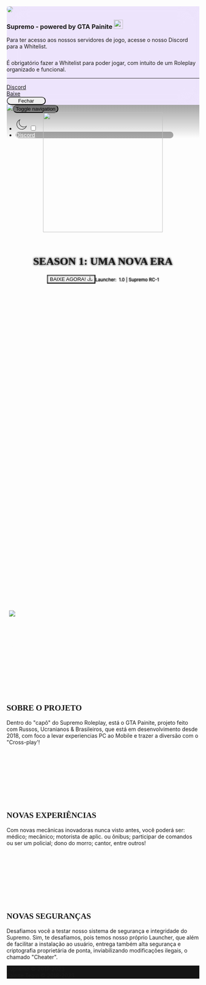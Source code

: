 <body class="bg-dark text-light modal-open" style="overflow: hidden; padding-right: 17px;">
<div class="modal fade show" role="dialog" tabindex="-1" id="modal-1" style="backdrop-filter: blur(25px); background: rgba(102, 16, 242, 0.1); display: block;" aria-modal="true">
<div class="modal-dialog modal-dialog-centered" role="document">
<div class="modal-content">
<div id="cardEntrada-2" class="p-4 text-center shadow-lg m-5 rounded-5" style="background: linear-gradient(171deg, var(--bs-pink) 0%, var(--bs-indigo) 100%), var(--bs-primary);"><img class="pt-2 w-50" src="assets/img/SupGIF.gif" style="border-radius: 106px;">
<h3 class="text-white text-center pt-2">Supremo - powered by GTA Painite&nbsp;<img src="assets/img/aprovado.png" width="24" height="24" style="margin-top: -4px;"></h3>
<p class="fw-bold pt-1 text-white p-0 m-0">Para ter acesso aos nossos servidores de jogo, acesse o nosso Discord para a Whitelist.</p>
<p class="fw-light text-white m-0" style="padding-top: 12px;">É obrigatório fazer a Whitelist para poder jogar, com intuito de um Roleplay organizado e funcional.</p>
<hr class="text-white">
<div class="col-12">
<div class="container">
<div class="row gy-2">
 <div class="col-md-4"><a class="btn btn-light btn-lg" role="button" style="border-radius: 20px;" href="https://discord.com/invite/supremoroleplay" target="_blank">Discord</a></div>
<div class="col-md-4"><a class="btn btn-light btn-lg" role="button" style="border-radius: 20px;" href="https://supremoroleplay.com/launcher/setup.rar" target="_blank">Baixe</a></div>
<div class="col-md-4"><button class="btn btn-light btn-lg" type="button" data-bs-dismiss="modal" style="border-radius: 20px;width: 102px;">Fechar</button></div>
</div>
</div>
</div>
</div>
</div>
</div>
</div>
<nav class="navbar navbar-dark navbar-expand-lg fixed-top navbar-custom" style="background: repeating-linear-gradient(rgba(0, 0, 0, 0.35) 0%, rgba(0, 0, 0, 0)), rgba(0, 0, 0, 0); border-style: none; border-color: rgba(33, 37, 41, 0); --bs-primary: #5C01D7; --bs-primary-rgb: #5C01D7; padding-right: 17px;">
<div class="container-fluid"><img src="assets/img/navlogo.png" style="margin-top: -5px;"><a class="navbar-brand" href="#"></a><button data-bs-toggle="collapse" class="navbar-toggler" data-bs-target="#navbarResponsive" style="background: #00000055;border-radius: 20px;"><span class="visually-hidden">Toggle navigation</span><span class="navbar-toggler-icon" style="width: 30px;"></span></button>
<div class="collapse navbar-collapse" id="navbarResponsive" style="/*backdrop-filter: blur(0px);-webkit-backdrop-filter: blur(0px);*/width: 436.797px;padding-right: 922px;background: rgba(0,0,0,0);">
<ul class="navbar-nav me-auto">
<li class="nav-item" style="background: rgba(0,0,0,0);filter: blur(0px);backdrop-filter: blur(0px);-webkit-backdrop-filter: blur(0px);border-radius: 20px;border-color: rgba(33,37,41,0);padding-right: 79px;margin-right: 15px;">
<div class="form-check form-switch">
<label class="form-check-label ms-3 position-absolute
start-50" for="lightSwitch">
<svg xmlns="http://www.w3.org/2000/svg" width="32" height="32" fill="currentColor" id="lightswitchLightIcon" class="bi bi-brightness-high" viewBox="0 0 16 16" style="display: none;">
<path d="M8 11a3 3 0 1 1 0-6 3 3 0 0 1 0 6zm0 1a4 4 0 1 0 0-8 4 4 0 0 0 0 8zM8 0a.5.5 0 0 1 .5.5v2a.5.5 0 0 1-1 0v-2A.5.5 0 0 1 8 0zm0 13a.5.5 0 0 1 .5.5v2a.5.5 0 0 1-1 0v-2A.5.5 0 0 1 8 13zm8-5a.5.5 0 0 1-.5.5h-2a.5.5 0 0 1 0-1h2a.5.5 0 0 1 .5.5zM3 8a.5.5 0 0 1-.5.5h-2a.5.5 0 0 1 0-1h2A.5.5 0 0 1 3 8zm10.657-5.657a.5.5 0 0 1 0 .707l-1.414 1.415a.5.5 0 1 1-.707-.708l1.414-1.414a.5.5 0 0 1 .707 0zm-9.193 9.193a.5.5 0 0 1 0 .707L3.05 13.657a.5.5 0 0 1-.707-.707l1.414-1.414a.5.5 0 0 1 .707 0zm9.193 2.121a.5.5 0 0 1-.707 0l-1.414-1.414a.5.5 0 0 1 .707-.707l1.414 1.414a.5.5 0 0 1 0 .707zM4.464 4.465a.5.5 0 0 1-.707 0L2.343 3.05a.5.5 0 1 1 .707-.707l1.414 1.414a.5.5 0 0 1 0 .708z"></path>
</svg>
<svg xmlns="http://www.w3.org/2000/svg" id="lightswitchDarkIcon" fill="currentColor" class="bi bi-brightness-high" width="32px" height="32px" viewBox="0 0 32 32" version="1.1" style="display: initial;">
<path d="M9.882 5.052c-0.847 1.717-1.295 3.614-1.295 5.564 0 6.977 5.676 12.653 12.653 12.653 2.052 0 4.035-0.489 5.812-1.412-2.15 3.869-6.248 6.37-10.862 6.37-6.866 0-12.451-5.585-12.451-12.451 0-4.491 2.409-8.533 6.143-10.724zM12.79 2.707c-5.817 1.509-10.118 6.78-10.118 13.069 0 7.465 6.053 13.517 13.518 13.517 6.387 0 11.726-4.435 13.139-10.389-2.087 2.039-4.939 3.298-8.088 3.298-6.399 0-11.587-5.188-11.587-11.587 0-3.061 1.196-5.838 3.137-7.909v0z">
</path>
</svg>
</label>
<input title="Alterar entre Modo Claro &amp; Modo Escuro." placeholer="" class="form-check-input lightswitch-enlarge position-absolute top-1 start-50" type="checkbox" id="lightSwitch">
</div></li>
<li class="nav-item" style="background: rgba(0,0,0,0.33);filter: blur(0px);backdrop-filter: blur(0px);-webkit-backdrop-filter: blur(0px);border-radius: 20px;border-color: rgba(33,37,41,0);"><a class="nav-link" href="https://discord.com/invite/supremoroleplay" style="background: rgba(255,255,255,0);border-radius: 0px;backdrop-filter: opacity(0) blur(0px);-webkit-backdrop-filter: opacity(0) blur(0px);filter: blur(0px);transform: perspective(0px) translate(0px) scale(1) skew(0deg);opacity: 1;color: rgb(255,255,255);" target="_blank" data-bs-toggle="blank">Discord</a></li>
</ul>
</div>
</div>
</nav>
<header class="text-center text-white masthead" style="filter: blur(0px);background: url(&quot;assets/img/720pST.jpg&quot;) center / cover, rgba(0,0,0,0);">
<div class="masthead-content">
<div class="container"><img src="assets/img/LogHead.png" style="width: 313px;margin-top: -108px;padding-bottom: 21px;padding-top: 26px;">
<h1 class="text-center masthead-subheading mb-0" style="font-family: FIDO;text-shadow: 0px 0px 5px rgb(0,0,0);">SEASON 1: UMA NOVA ERA</h1><button class="btn btn-outline-primary fw-normal link-primary btn-xl rounded-pill mt-5" type="button" style="border-width: 2px;backdrop-filter: blur(25px) brightness(100%);-webkit-backdrop-filter: blur(25px) brightness(100%);box-shadow: inset 0px 0px 3px;" data-bs-toggle="modal" data-bs-target="#modal-1">BAIXE AGORA!&nbsp;<svg xmlns="http://www.w3.org/2000/svg" width="1em" height="1em" fill="currentColor" viewBox="0 0 16 16" class="bi bi-download">
<path d="M.5 9.9a.5.5 0 0 1 .5.5v2.5a1 1 0 0 0 1 1h12a1 1 0 0 0 1-1v-2.5a.5.5 0 0 1 1 0v2.5a2 2 0 0 1-2 2H2a2 2 0 0 1-2-2v-2.5a.5.5 0 0 1 .5-.5z"></path>
<path d="M7.646 11.854a.5.5 0 0 0 .708 0l3-3a.5.5 0 0 0-.708-.708L8.5 10.293V1.5a.5.5 0 0 0-1 0v8.793L5.354 8.146a.5.5 0 1 0-.708.708l3 3z"></path>
</svg></button><small class="fs-5 d-grid" style="padding-top: 0px;padding-right: 0px;padding-bottom: 0px;margin-bottom: 0px;text-shadow: 0px 0px 3px rgb(0,0,0);margin-top: 40px;">Launcher:&nbsp; 1.0 | Supremo RC-1</small>
</div>
</div>
<div class="bg-circle-1 bg-circle" style="width: 1440px;border-radius: 0;background: rgba(0,0,0,0);"><img src="assets/img/esq.png" style="margin-right: -830px;margin-top: 50px;"></div>
<div class="bg-circle-2 bg-circle" style="border-radius: 0%;background: rgba(255,255,255,0);margin-top: 502px;margin-left: 0;"><img src="assets/img/dir.png" style="margin-left: -476px;margin-top: 284px;"></div>
</header>
<section>
<div class="container" style="margin-top: 71px;margin-bottom: 40px;"></div>
<div class="container">
<div class="row align-items-center">
<div class="col-lg-6 order-lg-2">
<div class="p-5">
<div class="simple-slider" style="border-radius: 43%;">
<div class="swiper-container swiper-container-horizontal" style="border-radius: 43%;">
<div class="swiper-wrapper" style="transition-duration: 0ms; transform: translate3d(-420px, 0px, 0px);"><div class="swiper-slide swiper-slide-duplicate swiper-slide-prev swiper-slide-duplicate-next" style="background: url(&quot;assets/img/Logo%20Perfil.jpg&quot;) center center / cover no-repeat; width: 420px;" data-swiper-slide-index="1"></div>
<div class="swiper-slide swiper-slide-active" style="background: url(&quot;assets/img/Painite%20Logo.jpg&quot;) center center / cover no-repeat; width: 420px;" data-swiper-slide-index="0"></div>
<div class="swiper-slide swiper-slide-next swiper-slide-duplicate-prev" style="background: url(&quot;assets/img/Logo%20Perfil.jpg&quot;) center center / cover no-repeat; width: 420px;" data-swiper-slide-index="1"></div>
<div class="swiper-slide swiper-slide-duplicate swiper-slide-duplicate-active" style="background: url(&quot;assets/img/Painite%20Logo.jpg&quot;) center center / cover no-repeat; width: 420px;" data-swiper-slide-index="0"></div></div>
<div class="text-primary swiper-pagination swiper-pagination-clickable swiper-pagination-bullets" style="backdrop-filter: blur(0px);-webkit-backdrop-filter: blur(0px);"><span class="swiper-pagination-bullet swiper-pagination-bullet-active" tabindex="0" role="button" aria-label="Go to slide 1"></span><span class="swiper-pagination-bullet" tabindex="0" role="button" aria-label="Go to slide 2"></span></div>
<div class="text-primary swiper-button-prev" style="background: rgba(255,255,255,0);backdrop-filter: blur(0px);-webkit-backdrop-filter: blur(0px);width: 53px;height: 63px;margin-left: 5px;--bs-primary: white;--bs-primary-rgb: 255,255,255;border-radius: 50%;" tabindex="0" role="button" aria-label="Previous slide"></div>
<div class="text-primary swiper-button-next" style="margin-right: 5px;width: 53px;height: 63px;backdrop-filter: blur(0px);-webkit-backdrop-filter: blur(0px);background: rgba(255,255,255,0);--bs-primary: white;--bs-primary-rgb: 255,255,255;border-radius: 50%;" tabindex="0" role="button" aria-label="Next slide"></div>
 <span class="swiper-notification" aria-live="assertive" aria-atomic="true"></span></div>
</div>
</div>
</div>
<div class="col-lg-6 order-lg-1">
<div class="p-5">
<h2 class="display-4" style="font-family: FIDO;">SOBRE O PROJETO</h2>
<p>Dentro do "capô" do Supremo Roleplay, está o GTA Painite, projeto feito com Russos, Ucranianos &amp; Brasileiros, que está em desenvolvimento desde 2018, com foco a levar experiencias PC ao Mobile e trazer a diversão com o "Cross-play'!</p>
</div>
</div>
</div>
</div>
</section>
<section>
<div class="container">
<div class="row align-items-center">
<div class="col-lg-6 order-lg-2">
<div class="p-5">
<div class="simple-slider" style="border-radius: 43%;">
<div class="swiper-container swiper-container-horizontal" style="border-radius: 43%;">
<div class="swiper-wrapper" style="transition-duration: 0ms; transform: translate3d(-420px, 0px, 0px);"><div class="swiper-slide swiper-slide-duplicate swiper-slide-prev swiper-slide-duplicate-next" style="background: url(&quot;assets/img/ingame1.jpg&quot;) center center / cover no-repeat; width: 420px;" data-swiper-slide-index="1"></div>
<div class="swiper-slide swiper-slide-active" style="background: url(&quot;assets/img/parque.jpg&quot;) center center / cover no-repeat; width: 420px;" data-swiper-slide-index="0"></div>
<div class="swiper-slide swiper-slide-next swiper-slide-duplicate-prev" style="background: url(&quot;assets/img/ingame1.jpg&quot;) center center / cover no-repeat; width: 420px;" data-swiper-slide-index="1"></div>
<div class="swiper-slide swiper-slide-duplicate swiper-slide-duplicate-active" style="background: url(&quot;assets/img/parque.jpg&quot;) center center / cover no-repeat; width: 420px;" data-swiper-slide-index="0"></div></div>
<div class="text-primary swiper-pagination swiper-pagination-clickable swiper-pagination-bullets" style="backdrop-filter: blur(0px);-webkit-backdrop-filter: blur(0px);"><span class="swiper-pagination-bullet swiper-pagination-bullet-active" tabindex="0" role="button" aria-label="Go to slide 1"></span><span class="swiper-pagination-bullet" tabindex="0" role="button" aria-label="Go to slide 2"></span></div>
<div class="text-primary swiper-button-prev" style="background: rgba(255,255,255,0);backdrop-filter: blur(0px);-webkit-backdrop-filter: blur(0px);width: 53px;height: 63px;margin-left: 5px;--bs-primary: white;--bs-primary-rgb: 255,255,255;border-radius: 43%;" tabindex="0" role="button" aria-label="Previous slide"></div>
<div class="text-primary swiper-button-next" style="margin-right: 5px;width: 53px;height: 63px;backdrop-filter: blur(0px);-webkit-backdrop-filter: blur(0px);background: rgba(255,255,255,0);--bs-primary: white;--bs-primary-rgb: 255,255,255;border-radius: 43%;" tabindex="0" role="button" aria-label="Next slide"></div>
<span class="swiper-notification" aria-live="assertive" aria-atomic="true"></span></div>
</div>
</div>
</div>
<div class="col-lg-6 order-lg-2">
<div class="p-5">
<h2 class="display-4" style="font-family: FIDO;">NOVAS EXPERIÊNCIAS</h2>
<p>Com novas mecânicas inovadoras nunca visto antes, você poderá ser: médico; mecânico; motorista de aplic. ou ônibus; participar de comandos ou ser um policial; dono do morro; cantor, entre outros!</p>
</div>
</div>
</div>
</div>
</section>
<section>
<div class="container">
<div class="row align-items-center">
<div class="col-lg-6 order-lg-2">
<div class="p-5">
<div class="simple-slider" style="border-radius: 43%;">
<div class="swiper-container swiper-container-horizontal" style="border-radius: 43%;">
<div class="swiper-wrapper" style="transition-duration: 0ms; transform: translate3d(-420px, 0px, 0px);"><div class="swiper-slide swiper-slide-duplicate swiper-slide-prev" style="background: url(&quot;assets/img/Launcher%203.jpg&quot;) center center / cover no-repeat; width: 420px;" data-swiper-slide-index="2"></div>
<div class="swiper-slide swiper-slide-active" style="background: url(&quot;assets/img/Launcher%201.jpg&quot;) center center / cover no-repeat; width: 420px;" data-swiper-slide-index="0"></div>
<div class="swiper-slide swiper-slide-next" style="background: url(&quot;assets/img/Launcher%202.jpg&quot;) center center / cover no-repeat; width: 420px;" data-swiper-slide-index="1"></div>
<div class="swiper-slide swiper-slide-duplicate-prev" style="background: url(&quot;assets/img/Launcher%203.jpg&quot;) center center / cover no-repeat; width: 420px;" data-swiper-slide-index="2"></div>
<div class="swiper-slide swiper-slide-duplicate swiper-slide-duplicate-active" style="background: url(&quot;assets/img/Launcher%201.jpg&quot;) center center / cover no-repeat; width: 420px;" data-swiper-slide-index="0"></div></div>
<div class="text-primary swiper-pagination swiper-pagination-clickable swiper-pagination-bullets" style="backdrop-filter: blur(0px);-webkit-backdrop-filter: blur(0px);"><span class="swiper-pagination-bullet swiper-pagination-bullet-active" tabindex="0" role="button" aria-label="Go to slide 1"></span><span class="swiper-pagination-bullet" tabindex="0" role="button" aria-label="Go to slide 2"></span><span class="swiper-pagination-bullet" tabindex="0" role="button" aria-label="Go to slide 3"></span></div>
<div class="text-primary swiper-button-prev" style="background: rgba(255,255,255,0);backdrop-filter: blur(0px);-webkit-backdrop-filter: blur(0px);width: 53px;height: 63px;margin-left: 5px;--bs-primary: white;--bs-primary-rgb: 255,255,255;border-radius: 50%;" tabindex="0" role="button" aria-label="Previous slide"></div>
<div class="text-primary swiper-button-next" style="margin-right: 5px;width: 53px;height: 63px;backdrop-filter: blur(0px);-webkit-backdrop-filter: blur(0px);background: rgba(255,255,255,0);--bs-primary: white;--bs-primary-rgb: 255,255,255;border-radius: 50%;" tabindex="0" role="button" aria-label="Next slide"></div>
<span class="swiper-notification" aria-live="assertive" aria-atomic="true"></span></div>
</div>
</div>
</div>
<div class="col-lg-6 order-lg-1">
<div class="p-5">
<h2 class="display-4" style="font-family: FIDO;">NOVAS SEGURANÇAS</h2>
<p>Desafiamos você a testar nosso sistema de segurança e integridade do Supremo. Sim, te desafiamos, pois temos nosso próprio Launcher, que além de facilitar a instalação ao usuário, entrega também alta segurança e criptografia proprietária de ponta, inviabilizando modificações ilegais, o chamado "Cheater".</p>
</div>
</div>
</div>
</div>
</section><footer class="text-center text-white" style="background-color: rgba(0, 0, 0, 0.9);">

<div class="container p-4 pb-0">

<section class="mb-4">

<a class="btn btn-outline-light btn-floating m-1" href="https://web.facebook.com/profile.php?id=100087576079569&amp;sk" target="_blank" role="button"><i class="fab fa-facebook-f"></i></a>

<a class="btn btn-outline-light btn-floating m-1" href="https://www.instagram.com/supremorp/" target="_blank" role="button"><i class="fab fa-instagram"></i>
</a>

<a class="btn btn-outline-light btn-floating m-1" href="https://twitter.com/supremoroleplay" target="_blank" role="button"><i class="fab fa-twitter"></i></a>

<a class="btn btn-outline-light btn-floating m-1" href="https://www.youtube.com/@supremoroleplay" target="_blank" role="button"><i class="fab fa-youtube"></i></a>
</section>

</div>


<div class="text-center p-3" style="background-color: rgba(0, 0, 0, 0.2);">
Supremo © 2017-<span><script type="text/javascript">document.write(new Date().getFullYear())</script>2023</span><br>
Painite Team © 2018-<span><script type="text/javascript">document.write(new Date().getFullYear())</script>2023</span>
</div>
